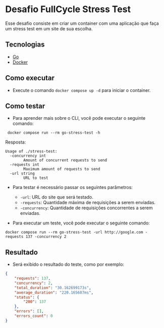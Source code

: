 # Desafio FullCycle Stress Test

Esse desafio consiste em criar um container com uma aplicação que faça um stress test em um site de sua escolha.

## Tecnologias

- [Go](https://go.dev/)
- [Docker](https://www.docker.com/)

## Como executar
- Execute o comando `docker compose up -d` para iniciar o container.

## Como testar
- Para aprender mais sobre o CLI, você pode executar o seguinte comando:

```docker
 docker compose run --rm go-stress-test -h 
```
Resposta:

```
Usage of ./stress-test:
  -concurrency int
        Amount of concurrent requests to send
  -requests int
        Maximum amount of requests to send
  -url string
        URL to test
```
- Para testar é necessário passar os seguintes parâmetros: 
  - `-url`: URL do site que será testado.
  - `-requests`: Quantidade máxima de requisições a serem enviadas.
  - `-concurrency`: Quantidade de requisições concorrentes a serem enviadas.

- Para executar um teste, você pode executar o seguinte comando:

```docker
docker compose run --rm go-stress-test -url http://google.com -requests 137 -concurrency 2 
```

## Resultado
- Será exibido o resultado do teste, como por exemplo:
```json
{
    "requests": 137,
    "concurrency": 2,
    "total_duration": "30.162699173s",
    "average_duration": "220.165687ms",
    "status": {
        "200": 137
    },
    "errors": [],
    "errors_count": 0
}
```